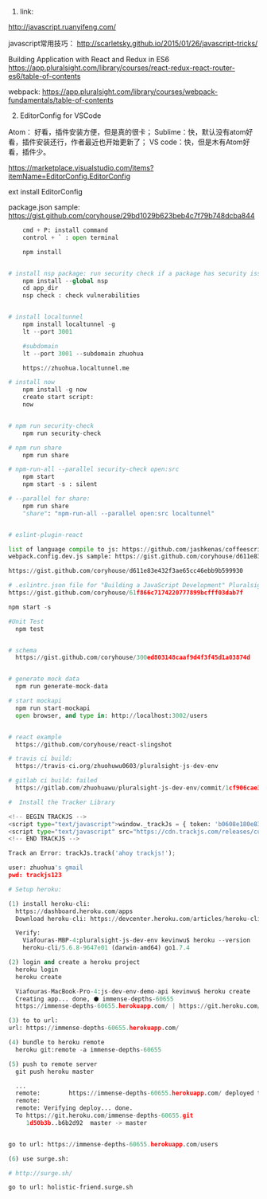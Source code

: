 
1. link:

http://javascript.ruanyifeng.com/


javascript常用技巧：
http://scarletsky.github.io/2015/01/26/javascript-tricks/

Building Application with React and Redux in ES6
https://app.pluralsight.com/library/courses/react-redux-react-router-es6/table-of-contents


webpack:
  https://app.pluralsight.com/library/courses/webpack-fundamentals/table-of-contents


2. EditorConfig for VSCode

Atom： 好看，插件安装方便，但是真的很卡；
Sublime：快，默认没有atom好看，插件安装还行，作者最近也开始更新了；
VS code：快，但是木有Atom好看，插件少。

https://marketplace.visualstudio.com/items?itemName=EditorConfig.EditorConfig

ext install EditorConfig

package.json sample: https://gist.github.com/coryhouse/29bd1029b623beb4c7f79b748dcba844

```python
    cmd + P: install command
    control + ` : open terminal

    npm install


# install nsp package: run security check if a package has security issue
    npm install --global nsp
    cd app_dir
    nsp check : check vulnerabilities


# install localtunnel
    npm install localtunnel -g
    lt --port 3001

    #subdomain
    lt --port 3001 --subdomain zhuohua

    https://zhuohua.localtunnel.me

# install now
    npm install -g now
    create start script:
    now


# npm run security-check
    npm run security-check

# npm run share
    npm run share

# npm-run-all --parallel security-check open:src
    npm start
    npm start -s : silent

# --parallel for share:
    npm run share
    "share": "npm-run-all --parallel open:src localtunnel"


# eslint-plugin-react

list of language compile to js: https://github.com/jashkenas/coffeescript/wiki/List-of-languages-that-compile-to-JS
webpack.config.dev.js sample: https://gist.github.com/coryhouse/d611e83e432f3ae65cc46ebb9b599930

https://gist.github.com/coryhouse/d611e83e432f3ae65cc46ebb9b599930

# .eslintrc.json file for "Building a JavaScript Development" Pluralsight course
https://gist.github.com/coryhouse/61f866c7174220777899bcfff03dab7f

npm start -s

#Unit Test
  npm test


# schema
  https://gist.github.com/coryhouse/300ed803148caaf9d4f3f45d1a03874d


# generate mock data
  npm run generate-mock-data

# start mockapi
  npm run start-mockapi
  open browser, and type in: http://localhost:3002/users


# react example
  https://github.com/coryhouse/react-slingshot

# travis ci build:
  https://travis-ci.org/zhuohuwu0603/pluralsight-js-dev-env

# gitlab ci build: failed
  https://gitlab.com/zhuohuawu/pluralsight-js-dev-env/commit/1cf906cae3fb8a1261161093499771ae82da5a23

#  Install the Tracker Library

<!-- BEGIN TRACKJS -->
<script type="text/javascript">window._trackJs = { token: 'b0608e180e834d62bb0222b1842929eb' };</script>
<script type="text/javascript" src="https://cdn.trackjs.com/releases/current/tracker.js"></script>
<!-- END TRACKJS -->

Track an Error: trackJs.track('ahoy trackjs!');

user: zhuohua's gmail
pwd: trackjs123

# Setup heroku:

(1) install heroku-cli:
  https://dashboard.heroku.com/apps
  Download heroku-cli: https://devcenter.heroku.com/articles/heroku-cli

  Verify:
    Viafouras-MBP-4:pluralsight-js-dev-env kevinwu$ heroku --version
    heroku-cli/5.6.8-9647e01 (darwin-amd64) go1.7.4

(2) login and create a heroku project
  heroku login
  heroku create

  Viafouras-MacBook-Pro-4:js-dev-env-demo-api kevinwu$ heroku create
  Creating app... done, ⬢ immense-depths-60655
  https://immense-depths-60655.herokuapp.com/ | https://git.heroku.com/immense-depths-60655.git

(3) to to url:
url: https://immense-depths-60655.herokuapp.com/

(4) bundle to heroku remote
  heroku git:remote -a immense-depths-60655

(5) push to remote server
  git push heroku master

  ...
  remote:        https://immense-depths-60655.herokuapp.com/ deployed to Heroku
  remote:
  remote: Verifying deploy... done.
  To https://git.heroku.com/immense-depths-60655.git
     1d50b3b..b6b2d92  master -> master


go to url: https://immense-depths-60655.herokuapp.com/users

(6) use surge.sh:

# http://surge.sh/

go to url: holistic-friend.surge.sh

```
